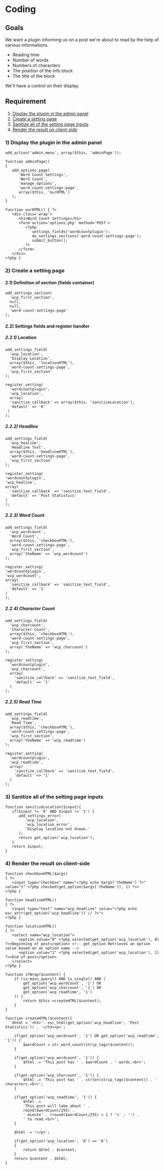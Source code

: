 # Coding

## Goals

We want a plugin informing us on a post we're about to read by the help of various informations.
- Reading time
- Number of words
- Numbers of characters
- The position of the info block
- The title of the block

We'll have a control on their display.  

## Requirement

1) [Display the plugin in the admin panel](https://github.com/RayaneLamri/pluginsWPworkshop/blob/main/content/hooks.md#1-display-the-plugin-in-the-admin-panel)
2) [Create a setting page](https://github.com/RayaneLamri/pluginsWPworkshop/blob/main/content/hooks.md#2-create-a-setting-page)
3) [Sanitize all of the setting page inputs](https://github.com/RayaneLamri/pluginsWPworkshop/blob/main/content/hooks.md#3-sanitize-all-of-the-setting-page-inputs)
4) [Render the result on client-side](https://github.com/RayaneLamri/pluginsWPworkshop/blob/main/content/hooks.md#4-render-the-result-on-client-side)

### 1) Display the plugin in the admin panel
```
add_action('admin_menu', array($this, 'adminPage'));
```

```
function adminPage()
{
   add_options_page(
      'Word Count Settings',            
      'Word Count',                     
      'manage_options',                 
      'word-count-settings-page',       
      array($this, 'ourHTML')          
   );
}
```

```
function ourHTML() { ?>
   <div class='wrap'>
      <h1>Word Count Settings</h1>
      <form action='options.php' method='POST'>
         <?php
            settings_fields('wordcountplugin');                 
            do_settings_sections('word-count-settings-page');   
            submit_button();                                    
         ?>
      </form>
   </div>
<?php } 
```

### 2) Create a setting page   
#### 2.1) Definition of section (fields container)
```
add_settings_section(
  'wcp_first_section',          
  null,             
  null,           
  'word-count-settings-page'    
);
```
#### 2.2) Settings fields and register handler
##### 2.2.1) Location
```
add_settings_field(           
  'wcp_location',               
  'Display Location',           
  array($this, 'locationHTML'),    
  'word-count-settings-page',  
  'wcp_first_section'          
);
```
```
register_setting(            
  'wordcountplugin',     
  'wcp_location',              
  array(                        
  'sanitize_callback' => array($this, 'sanitizeLocation'), 
  'default' => '0'
 )
);
```
##### 2.2.2) Headline
```
add_settings_field(
  'wcp_healine', 
  'Headline Text', 
  array($this, 'headlineHTML'), 
  'word-count-settings-page', 
  'wcp_first_section'
);
  ```
  ```
register_setting(
  'wordcountplugin', 
  'wcp_healine',
  array(
    'sanitize_callback' => 'sanitize_text_field', 
    'default' => 'Post Statistics'
  )
);
```
##### 2.2.3) Word Count
```
add_settings_field(
  'wcp_wordcount', 
  'Word Count', 
  array($this, 'checkboxHTML'), 
  'word-count-settings-page', 
  'wcp_first_section', 
  array('theName' => 'wcp_wordcount')
);
  ```
  ```
register_setting(
  'wordcountplugin', 
  'wcp_wordcount', 
  array(
    'sanitize_callback' => 'sanitize_text_field', 
    'default' => '1'
  )
);
```
##### 2.2.4) Character Count
```
add_settings_field(
  'wcp_charcount', 
  'Character Count', 
  array($this, 'checkboxHTML'), 
  'word-count-settings-page', 
  'wcp_first_section', 
  array('theName' => 'wcp_charcount')
);
```
```
register_setting(
  'wordcountplugin', 
  'wcp_charcount', 
  array(
    'sanitize_callback' => 'sanitize_text_field', 
    'default' => '1'
  )
);
```
##### 2.2.5) Read Time
```
add_settings_field(
  'wcp_readtime', 
  'Read Time', 
  array($this, 'checkboxHTML'), 
  'word-count-settings-page', 
  'wcp_first_section',
  array('theName' => 'wcp_readtime')
);
```
```
register_setting(
  'wordcountplugin', 
  'wcp_readtime', 
  array(
    'sanitize_callback' => 'sanitize_text_field', 
    'default' => '1'
  )
);
```
### 3) Sanitize all of the setting page inputs
```
function sanitizeLocation($input){
   if($input != '0' AND $input != '1') {
      add_settings_error(
         'wcp_location', 
         'wcp_location_error', 
         'Display location not known.'
      );
      return get_option('wcp_location');
   }
   return $input;
}
```
### 4) Render the result on client-side
```
function checkboxHTML($args) 
{ ?>
   <input type="checkbox" name="<?php echo $args['theName'] ?>" value="1" <?php checked(get_option($args['theName']), 1) ?>>
<?php }
```
```
function headlineHTML() 
{ ?>
   <input type="text" name="wcp_headline" value="<?php echo esc_attr(get_option('wcp_headline')) // ?>">
<?php }
```
```
function locationHTML() 
{ ?>
   <select name="wcp_location">
      <option value="0" <?php selected(get_option('wcp_location'), 0) ?>>Beginning of post</option> <!-- get_option Retrieves an option value based on an option name -->
      <option value="1" <?php selected(get_option('wcp_location'), 1) ?>>End of post</option>
   </select>   
<?php }
```
```
function ifWrap($content) {
	if (is_main_query() AND is_single() AND (
		get_option('wcp_wordcount', '1') OR 
		get_option('wcp_charcount', '1') OR
		get_option('wcp_readtime', '1')
	)) {
		return $this->createHTML($content);
	}
}
```
```
function createHTML($content){
   $html = '<h3>'. esc_html(get_option('wcp_headline', 'Post Statistics')) . '</h3><p>';

	if(get_option('wcp_wordcount', '1') OR get_option('wcp_readtime', '1')) {
		$wordCount = str_word_count(strip_tags($content)); 
	}

	if(get_option('wcp_wordcount', '1')) {
		$html .= 'This post has ' . $wordCount . ' words.<br>'; 
	}

	if(get_option('wcp_charcount', '1')) {
		$html .= 'This post has ' . strlen(strip_tags($content)) . ' characters.<br>'; 
	}

	if(get_option('wcp_readtime', '1')) {
		$html .= 
		'This post will take about ' . 
		round($wordCount/255) . 
		' minute' . (round($wordCount/255) > 1 ? 's' : '') . 
		' to read.<br>'; 
	}

	$html .= '</p>';

	if(get_option('wcp_location', '0') == '0')
	{
		return $html . $content;
	}
	return $content . $html;
}
```
